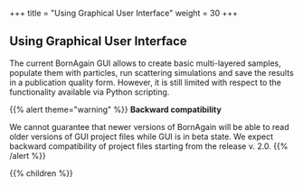 +++
title = "Using Graphical User Interface"
weight = 30
+++

## Using Graphical User Interface

The current BornAgain GUI allows to create basic multi-layered samples, populate them with particles, run scattering simulations and save the results in a publication quality form. However, it is still limited with respect to the functionality available via Python scripting.

{{% alert theme="warning" %}}
**Backward compatibility**

We cannot guarantee that newer versions of BornAgain will be able to read older versions of GUI project files while GUI is in beta state. We expect backward compatibility of project files starting from the release v. 2.0.
{{% /alert %}}

{{% children  %}}
